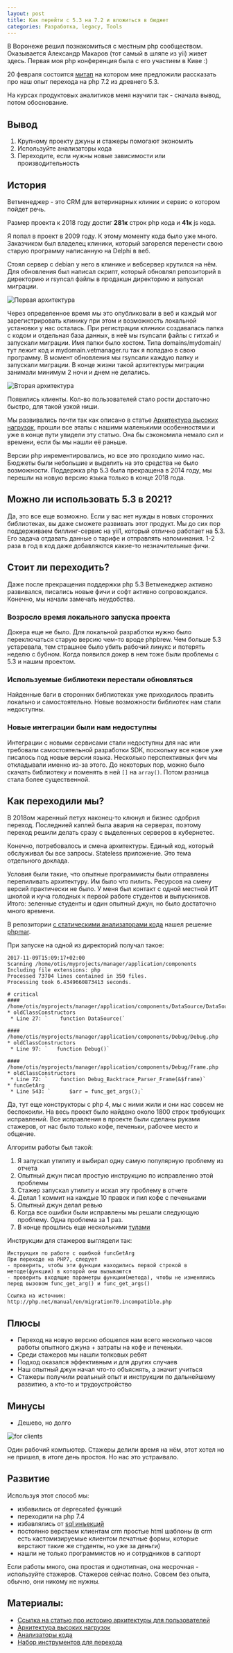```yaml
---
layout: post
title: Как перейти с 5.3 на 7.2 и вложиться в бюджет
categories: Разработка, legacy, Tools
---
```


В Воронеже решил познакомиться с местным php сообществом. 
Оказывается Александр Макаров (тот самый в шляпе из yii) живет здесь. Первая моя php конференция была с его участием в Киве :)

20 февраля состоится [митап](https://github.com/phpvrn/meetings/tree/master/2%20%D0%B2%D1%81%D1%82%D1%80%D0%B5%D1%87%D0%B0%20(20.02.21)) на котором мне предложили рассказать про наш опыт перехода на php 7.2 из древнего 5.3.

На курсах продуктовых аналитиков меня научили так - сначала вывод, потом обоснование.

## Вывод

1. Крупному проекту джуны и стажеры помогают экономить
1. Используйте анализаторы кода
1. Переходите, если нужны новые зависимости или производительность

## История 

Ветменеджер - это CRM для ветеринарных клиник и сервис о котором пойдет речь. 

Размер проекта к 2018 году достиг **281к** строк php кода и **41к** js кода. 

Я попал в проект в 2009 году. К этому моменту кода было уже много. Заказчиком был владелец клиники, который загорелся перенести свою старую программу написанную на Delphi в веб. 

Стоял сервер с debian у него в клинике и вебсервер крутился на нём. Для обновления был написал скрипт, который обновлял репозиторий в директорию и rsyncал файлы в продакшн директорию и запускал миграции.

![Первая архитектура](/images/2021/02/first-arch.png)

Через определенное время мы это опубликовали в веб и каждый мог зарегистрировать клинику при этом и возможность локальной установки у нас осталась.
При регистрации клиники создавалась папка с кодом и отдельная база данных, в неё мы rsyncали файлы с гитхаб и запускали миграции. Имя папки было хостом. Типа domains/mydomain/ тут лежит код и mydomain.vetmanager.ru так я попадаю в свою программу.
В момент обновления мы rsyncали каждую папку и запускали миграции. В конце жизни такой архитектуры миграции занимали минимум 2 ночи и днем не делались.

![Вторая архитектура](/images/2021/02/second-arch.png)

Появились клиенты. Кол-во пользователей стало рости достаточно быстро, для такой узкой ниши. 

Мы развивались почти так как описано в статье [Архитектура высоких нагрузок](https://ruhighload.com/%D0%90%D1%80%D1%85%D0%B8%D1%82%D0%B5%D0%BA%D1%82%D1%83%D1%80%D0%B0+%D0%B2%D1%8B%D1%81%D0%BE%D0%BA%D0%B8%D1%85+%D0%BD%D0%B0%D0%B3%D1%80%D1%83%D0%B7%D0%BE%D0%BA),
прошли все этапы с нашими маленькими особенностями и уже в конце пути увидели эту статью. Она бы сэкономила немало сил и времени, если бы мы нашли её раньше.

Версии php инрементировались, но все это проходило мимо нас. Бюджеты были небольшие и выделить на это средства не было возможности. Поддержка php 5.3 была прекращена в 2014 году, мы перешли на новую версию языка только в конце 2018 года.

## Можно ли использовать 5.3 в 2021?

Да, это все еще возможно. Если у вас нет нужды в новых сторонних библиотеках, вы даже сможете развивать этот продукт.
Мы до сих пор поддерживаем биллинг-сервис на yii1, который отлично работает на 5.3. Его задача отдавать данные о тарифе и отправлять напоминания. 1-2 раза в год в код даже добавляются какие-то незначительные фичи.

## Стоит ли переходить?

Даже после прекращения поддержки php 5.3 Ветменеджер активно развивался,
писались новые фичи и софт активно сопровождался. Конечно, мы начали замечать неудобства. 

### Возросло время локального запуска проекта

Докера еще не было. Для локальной разработки нужно было переключаться старую версию чем-то вроде phpbrew. 
Чем больше 5.3 устаревала, тем страшнее было убить рабочий линукс и потерять неделю с бубном. 
Когда появился докер в нем тоже были проблемы с 5.3 и нашим проектом. 

### Используемые библиотеки перестали обновляться

Найденные баги в сторонних библиотеках уже приходилось править локально и самостоятельно.
Новые возможности библиотек нам стали недоступны.

### Новые интеграции были нам недоступны

Интеграции с новыми сервисами стали недоступны для нас или требовали самостоятельной разработки SDK,
поскольку все новое уже писалось под новые версии языка.
Несколько перспективных фич мы откладывали именно из-за этого.
До некоторых пор, можно было скачать библиотеку и поменять в ней `[]` на `array()`. 
Потом разница стала более существенной.

## Как переходили мы? 

В 2018ом жаренный петух наконец-то клюнул и бизнес одобрил переход.
Последнией каплей была авария на серверах, поэтому переход решили делать сразу с выделенных серверов в кубернетес. 

Конечно, потребовалось и смена архитектуры. 
Единый код, который обслуживал бы все запросы. Stateless приложение. 
Это тема отдельного доклада. 

Условия были такие, что опытные программисты были отправлены перепиливать архитектуру. Им было что пилить.
Ресурсов на смену версий практически не было. У меня был контакт с одной местной ИТ школой и куча голодных к первой работе студентов и выпускников.
Итого: зеленные студенты и один опытный джун, но было достаточно много времени. 

В репозитории [с статическими анализаторами кода](https://github.com/exakat/php-static-analysis-tools) нашел решение [phpmar](https://github.com/Alexia/php7mar). 

При запуске на одной из директорий получал такое: 

```text
2017-11-09T15:09:17+02:00
Scanning /home/otis/myprojects/manager/application/components
Including file extensions: php
Processed 73704 lines contained in 350 files.
Processing took 6.4349660873413 seconds.

# critical
#### /home/otis/myprojects/manager/application/components/DataSource/DataSource.php
* oldClassConstructors
 * Line 27: `    function DataSource(`

#### /home/otis/myprojects/manager/application/components/Debug/Debug.php
* oldClassConstructors
 * Line 97: `	function Debug()`

#### /home/otis/myprojects/manager/application/components/Debug/Frame.php
* oldClassConstructors
 * Line 72: `    function Debug_Backtrace_Parser_Frame(&$frame)`
* funcGetArg
 * Line 543: `		$arr = func_get_args();`
```

Да, тут еще конструкторы с php 4, мы с ними жили и они нас совсем не беспокоили. 
На весь проект было найдено около 1800 строк требующих исправлений. 
Все исправления в проекте были сделаны руками стажеров, от нас было только кофе, печеньки, рабочее место и общение.

Алгоритм работы был такой:

1. Я запускал утилиту и выбирал одну самую популярную проблему из отчета
1. Опытный джун писал простую инструкцию по исправлению этой проблемы
1. Стажер запускал утилиту и искал эту проблему в отчете
1. Делал 1 коммит на каждые 10 правок и пил кофе с печеньками   
1. Опытный джун делал ревью
1. Когда все ошибки были исправлены мы решали следующую проблему. Одна проблема за 1 раз.
1. В конце прошлись еще несколькими [тулами](https://auth0.com/blog/migrating-a-php5-app-to-7-part-three/#:~:text=The%20easiest%20and%20most%20obvious,by%20incorporating%20PHP%207%20features.)


Инструкции для стажеров выглядели так: 

```text
Инструкция по работе с ошибкой funcGetArg
При переходе на PHP7, следует 
- проверить, чтобы эти функции находились первой строкой в методе(функции) в которой они вызываются 
- проверить входящие параметры функции(метода), чтобы не изменялись перед вызовом func_get_arg() и func_get_args()

Ссылка на источник:  http://php.net/manual/en/migration70.incompatible.php 
```

## Плюсы

* Переход на новую версию обошелся нам всего несколько часов работы опытного джуна + затраты на кофе и печеньки.
* Среди стажеров мы нашли толковых ребят
* Подход оказался эффективным и для других случаев
* Наш опытный джун начал что-то объяснять, а значит учиться
* Стажеры получили реальный опыт и инструкции по дальнейшему развитию, а кто-то и трудоустройство

## Минусы

* Дешево, но долго 

![for clients](/images/2021/02/for-clients.jpg)

Один рабочий компьютер. Стажеры делили время на нём, этот хотел но не пришел, в итоге день простоя. Но нас это устраивало.


## Развитие

Используя этот способ мы:

* избавились от deprecated функций 
* переходили на php 7.4
* избавлялись от [sql инъекций](https://github.com/emanuil/php-reaper)
* постоянно верстаем клиентам crm простые html шаблоны (в crm есть кастомизируемые клиентом печатные формы, которые верстают такие же студенты, но уже за деньги)
* нашли не только программистов но и сотрудников в саппорт

Если работы много, она простая и однотипная, она несрочная - используйте стажеров. Стажеров сейчас полно. Совсем без опыта, обычно, они никому не нужны.

## Материалы:
* [Ссылка на статью про историю архитектуры для пользователей](https://vetmanager.ru/blog/istoria-arkhitekturi-nashego-servisa?fbclid=IwAR2lEzrZJ4Np-_NTwKyDnhmokKf1u-Whky0VJ6iHSzKs2i62uen9Y34lOok)
* [Архитектура высоких нагрузок](https://ruhighload.com/%D0%90%D1%80%D1%85%D0%B8%D1%82%D0%B5%D0%BA%D1%82%D1%83%D1%80%D0%B0+%D0%B2%D1%8B%D1%81%D0%BE%D0%BA%D0%B8%D1%85+%D0%BD%D0%B0%D0%B3%D1%80%D1%83%D0%B7%D0%BE%D0%BA)
* [Анализаторы кода](https://github.com/exakat/php-static-analysis-tools)
* [Набор инструментов для перехода](https://auth0.com/blog/migrating-a-php5-app-to-7-part-three/#:~:text=The%20easiest%20and%20most%20obvious,by%20incorporating%20PHP%207%20features.)









